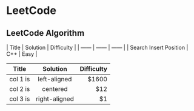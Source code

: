 # LeetCode
## LeetCode Algorithm

| Title | Solution | Difficulty |
| —— | —— | —— |
| Search Insert Position | C++ | Easy |

| Title    |      Solution      |  Difficulty  |
|----------|:-------------:|------:|
| col 1 is |  left-aligned | $1600 |
| col 2 is |    centered   |   $12 |
| col 3 is | right-aligned |    $1 |
